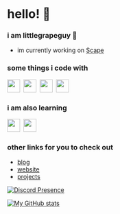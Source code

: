 
# hello! 👋

### i am littlegrapeguy 🍇

 - im currently working on [Scape](https://scape.gautaman.com)

### some things i code with

<span><img src="https://cdn.jsdelivr.net/gh/devicons/devicon@latest/icons/html5/html5-plain.svg" width="30px"></span>&nbsp;
<span><img src="https://cdn.jsdelivr.net/gh/devicons/devicon@latest/icons/css3/css3-plain.svg" width="30px"></span>&nbsp;
<span><img src="https://cdn.jsdelivr.net/gh/devicons/devicon@latest/icons/javascript/javascript-original.svg" width="30px"></span>&nbsp;
<span><img src="https://cdn.jsdelivr.net/gh/devicons/devicon@latest/icons/nodejs/nodejs-plain.svg" width="30px"></span>&nbsp;

### i am also learning

<span><img src="https://cdn.jsdelivr.net/gh/devicons/devicon@latest/icons/javascript/javascript-original.svg" width="30px"></span>&nbsp;
<span><img src="https://cdn.jsdelivr.net/gh/devicons/devicon@latest/icons/nodejs/nodejs-plain.svg" width="30px"></span>&nbsp;

### other links for you to check out
- [blog](https://gautaman.com/blog/)
- [website](https://gautaman.com/)
- [projects](https://gautaman.com/projets/)

[![Discord Presence](https://lanyard-profile-readme.vercel.app/api/847705621934637056
                            )](https://discord.com/users/847705621934637056)

[![My GitHub stats](https://github-readme-stats.vercel.app/api?username=littlegrapeguy&theme=radical&show_icons=true)](https://github.com/littlegrapeguy/)
